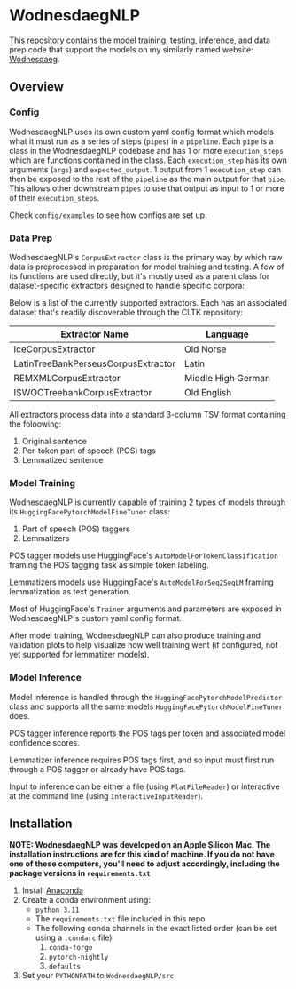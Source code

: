 # WodnesdaegNLP

This repository contains the model training, testing, inference, and data prep code that support the models on my similarly named website: [Wodnesdaeg](https://www.wodnesdaeg.com).

## Overview

### Config

WodnesdaegNLP uses its own custom yaml config format which models what it must run as a series of steps (`pipes`) in a `pipeline`.
Each `pipe` is a class in the WodnesdaegNLP codebase and has 1 or more `execution_steps` which are functions contained in the class.
Each `execution_step` has its own arguments (`args`) and `expected_output`.
1 output from 1 `execution_step` can then be exposed to the rest of the `pipeline` as the main output for that `pipe`.
This allows other downstream `pipes` to use that output as input to 1 or more of their `execution_steps`.

Check `config/examples` to see how configs are set up.

### Data Prep

WodnesdaegNLP's `CorpusExtractor` class is the primary way by which raw data is preprocessed in preparation for model training and testing.
A few of its functions are used directly, but it's mostly used as a parent class for dataset-specific extractors designed to handle specific corpora:

Below is a list of the currently supported extractors.
Each has an associated dataset that's readily discoverable through the CLTK repository:

|Extractor Name| Language           |
|-|--------------------|
|IceCorpusExtractor| Old Norse          |
|LatinTreeBankPerseusCorpusExtractor| Latin              |
|REMXMLCorpusExtractor| Middle High German |
|ISWOCTreebankCorpusExtractor| Old English |

All extractors process data into a standard 3-column TSV format containing the foloowing:
1. Original sentence
2. Per-token part of speech (POS) tags
3. Lemmatized sentence

### Model Training

WodnesdaegNLP is currently capable of training 2 types of models through its `HuggingFacePytorchModelFineTuner` class:

1. Part of speech (POS) taggers
2. Lemmatizers

POS tagger models use HuggingFace's `AutoModelForTokenClassification` framing the POS tagging task as simple token labeling.

Lemmatizers models use HuggingFace's `AutoModelForSeq2SeqLM` framing lemmatization as text generation.

Most of HuggingFace's `Trainer` arguments and parameters are exposed in WodnesdaegNLP's custom yaml config format.

After model training, WodnesdaegNLP can also produce training and validation plots to help visualize how well training went (if configured, not yet supported for lemmatizer models).

### Model Inference

Model inference is handled through the `HuggingFacePytorchModelPredictor` class and supports all the same models `HuggingFacePytorchModelFineTuner` does.

POS tagger inference reports the POS tags per token and associated model confidence scores.

Lemmatizer inference requires POS tags first, and so input must first run through a POS tagger or already have POS tags.

Input to inference can be either a file (using `FlatFileReader`) or interactive at the command line (using `InteractiveInputReader`).

## Installation

**NOTE: WodnesdaegNLP was developed on an Apple Silicon Mac. The installation instructions are for this kind of machine. If you do not have one of these computers, you'll need to adjust accordingly, including the package versions in `requirements.txt`**

1. Install [Anaconda](https://www.anaconda.com/download/)
2. Create a conda environment using:
    - `python 3.11`
    - The `requirements.txt` file included in this repo
    - The following conda channels in the exact listed order (can be set using a `.condarc` file)
      1. `conda-forge`
      2. `pytorch-nightly`
      3. `defaults`
3. Set your `PYTHONPATH` to `WodnesdaegNLP/src`